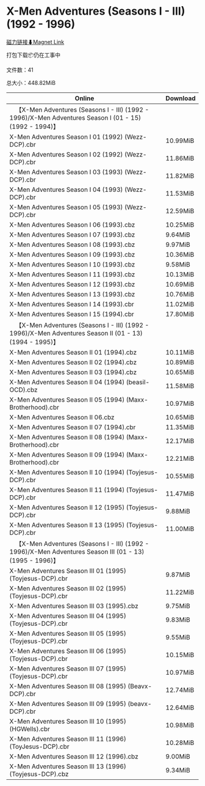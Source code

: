 # X-Men Adventures (Seasons I - III) (1992 - 1996)

[磁力链接⬇Magnet Link](magnet:?xt=urn:btih:efce650892c77cd46ceec5cd7d640481545b4446&dn=X-Men%20Adventures%20%28Seasons%20I%20-%20III%29%20%281992%20-%201996%29)

打包下载📦仍在工事中

文件数：41

总大小：448.82MiB

Online | Download
--- | ---
&emsp;【X-Men Adventures (Seasons I - III) (1992 - 1996)/X-Men Adventures Season I (01 - 15) (1992 - 1994)】 | 
X-Men Adventures Season I 01 (1992) (Wezz-DCP).cbr | 10.99MiB
X-Men Adventures Season I 02 (1992) (Wezz-DCP).cbr | 11.86MiB
X-Men Adventures Season I 03 (1993) (Wezz-DCP).cbr | 11.82MiB
X-Men Adventures Season I 04 (1993) (Wezz-DCP).cbr | 11.53MiB
X-Men Adventures Season I 05 (1993) (Wezz-DCP).cbr | 12.59MiB
X-Men Adventures Season I 06 (1993).cbz | 10.25MiB
X-Men Adventures Season I 07 (1993).cbz | 9.64MiB
X-Men Adventures Season I 08 (1993).cbz | 9.97MiB
X-Men Adventures Season I 09 (1993).cbz | 10.36MiB
X-Men Adventures Season I 10 (1993).cbz | 9.58MiB
X-Men Adventures Season I 11 (1993).cbz | 10.13MiB
X-Men Adventures Season I 12 (1993).cbz | 10.69MiB
X-Men Adventures Season I 13 (1993).cbz | 10.76MiB
X-Men Adventures Season I 14 (1993).cbr | 11.02MiB
X-Men Adventures Season I 15 (1994).cbr | 17.80MiB
&emsp;【X-Men Adventures (Seasons I - III) (1992 - 1996)/X-Men Adventures Season II (01 - 13) (1994 - 1995)】 | 
X-Men Adventures Season II 01 (1994).cbz | 10.11MiB
X-Men Adventures Season II 02 (1994).cbz | 10.89MiB
X-Men Adventures Season II 03 (1994).cbz | 10.65MiB
X-Men Adventures Season II 04 (1994) (beasil-OCD).cbz | 11.58MiB
X-Men Adventures Season II 05 (1994) (Maxx-Brotherhood).cbr | 10.97MiB
X-Men Adventures Season II 06.cbz | 10.65MiB
X-Men Adventures Season II 07 (1994).cbr | 11.35MiB
X-Men Adventures Season II 08 (1994) (Maxx-Brotherhood).cbr | 12.17MiB
X-Men Adventures Season II 09 (1994) (Maxx-Brotherhood).cbr | 12.21MiB
X-Men Adventures Season II 10 (1994) (Toyjesus-DCP).cbr | 10.55MiB
X-Men Adventures Season II 11 (1994) (Toyjesus-DCP).cbr | 11.47MiB
X-Men Adventures Season II 12 (1995) (Toyjesus-DCP).cbr | 9.88MiB
X-Men Adventures Season II 13 (1995) (Toyjesus-DCP).cbr | 11.00MiB
&emsp;【X-Men Adventures (Seasons I - III) (1992 - 1996)/X-Men Adventures Season III (01 - 13) (1995 - 1996)】 | 
X-Men Adventures Season III 01 (1995) (Toyjesus-DCP).cbr | 9.87MiB
X-Men Adventures Season III 02 (1995) (Toyjesus-DCP).cbr | 11.22MiB
X-Men Adventures Season III 03 (1995).cbz | 9.75MiB
X-Men Adventures Season III 04 (1995) (Toyjesus-DCP).cbr | 9.83MiB
X-Men Adventures Season III 05 (1995) (Toyjesus-DCP).cbr | 9.55MiB
X-Men Adventures Season III 06 (1995) (Toyjesus-DCP).cbr | 10.15MiB
X-Men Adventures Season III 07 (1995) (Toyjesus-DCP).cbr | 10.97MiB
X-Men Adventures Season III 08 (1995) (Beavx-DCP).cbr | 12.74MiB
X-Men Adventures Season III 09 (1995) (beavx-DCP).cbr | 12.64MiB
X-Men Adventures Season III 10 (1995) (HGWells).cbr | 10.98MiB
X-Men Adventures Season III 11 (1996) (ToyJesus-DCP).cbr | 10.28MiB
X-Men Adventures Season III 12 (1996).cbz | 9.00MiB
X-Men Adventures Season III 13 (1996) (Toyjesus-DCP).cbz | 9.34MiB